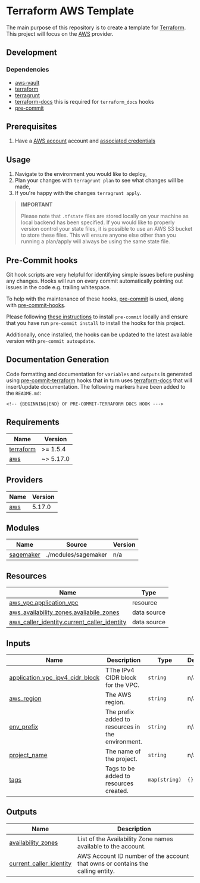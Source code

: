 # Terraform AWS Template

The main purpose of this repository is to create a template for [Terraform](https://www.terraform.io/). This project will focus on the [AWS](https://registry.terraform.io/providers/hashicorp/aws/latest) provider.

## Development

### Dependencies

- [aws-vault](https://github.com/99designs/aws-vault)
- [terraform](https://www.terraform.io/)
- [terragrunt](https://terragrunt.gruntwork.io/)
- [terraform-docs](https://terraform-docs.io/) this is required for `terraform_docs` hooks
- [pre-commit](https://pre-commit.com/)

## Prerequisites

1. Have a [AWS account](https://aws.amazon.com/free) account and [associated credentials](https://docs.aws.amazon.com/general/latest/gr/aws-sec-cred-types.html)

## Usage

1. Navigate to the environment you would like to deploy,
2. Plan your changes with `terragrunt plan` to see what changes will be made,
3. If you're happy with the changes `terragrunt apply`.

> **IMPORTANT**
> 
> Please note that `.tfstate` files are stored locally on your machine as local backend has been specified. If you would like to properly version control your state files, it is possible to use an AWS S3 bucket to store these files. 
> This will ensure anyone else other than you running a plan/apply will always be using the same state file.
> 

## Pre-Commit hooks

Git hook scripts are very helpful for identifying simple issues before pushing any changes. Hooks will run on every commit automatically pointing out issues in the code e.g. trailing whitespace.

To help with the maintenance of these hooks, [pre-commit](https://pre-commit.com/) is used, along with [pre-commit-hooks](https://pre-commit.com/#install).

Please following [these instructions](https://pre-commit.com/#install) to install `pre-commit` locally and ensure that you have run `pre-commit install` to install the hooks for this project.

Additionally, once installed, the hooks can be updated to the latest available version with `pre-commit autoupdate`.

## Documentation Generation

Code formatting and documentation for `variables` and `outputs` is generated using [pre-commit-terraform](https://github.com/antonbabenko/pre-commit-terraform/releases) hooks that in turn uses [terraform-docs](https://github.com/terraform-docs/terraform-docs) that will insert/update documentation. The following markers have been added to the `README.md`:
```
<!-- {BEGINNING|END} OF PRE-COMMIT-TERRAFORM DOCS HOOK --->
```

<!-- BEGINNING OF PRE-COMMIT-TERRAFORM DOCS HOOK --->
## Requirements

| Name | Version |
|------|---------|
| <a name="requirement_terraform"></a> [terraform](#requirement\_terraform) | >= 1.5.4 |
| <a name="requirement_aws"></a> [aws](#requirement\_aws) | ~> 5.17.0 |

## Providers

| Name | Version |
|------|---------|
| <a name="provider_aws"></a> [aws](#provider\_aws) | 5.17.0 |

## Modules

| Name | Source | Version |
|------|--------|---------|
| <a name="module_sagemaker"></a> [sagemaker](#module\_sagemaker) | ./modules/sagemaker | n/a |

## Resources

| Name | Type |
|------|------|
| [aws_vpc.application_vpc](https://registry.terraform.io/providers/hashicorp/aws/latest/docs/resources/vpc) | resource |
| [aws_availability_zones.avaliabile_zones](https://registry.terraform.io/providers/hashicorp/aws/latest/docs/data-sources/availability_zones) | data source |
| [aws_caller_identity.current_caller_identity](https://registry.terraform.io/providers/hashicorp/aws/latest/docs/data-sources/caller_identity) | data source |

## Inputs

| Name | Description | Type | Default | Required |
|------|-------------|------|---------|:--------:|
| <a name="input_application_vpc_ipv4_cidr_block"></a> [application\_vpc\_ipv4\_cidr\_block](#input\_application\_vpc\_ipv4\_cidr\_block) | TThe IPv4 CIDR block for the VPC. | `string` | n/a | yes |
| <a name="input_aws_region"></a> [aws\_region](#input\_aws\_region) | The AWS region. | `string` | n/a | yes |
| <a name="input_env_prefix"></a> [env\_prefix](#input\_env\_prefix) | The prefix added to resources in the environment. | `string` | n/a | yes |
| <a name="input_project_name"></a> [project\_name](#input\_project\_name) | The name of the project. | `string` | n/a | yes |
| <a name="input_tags"></a> [tags](#input\_tags) | Tags to be added to resources created. | `map(string)` | `{}` | no |

## Outputs

| Name | Description |
|------|-------------|
| <a name="output_availability_zones"></a> [availability\_zones](#output\_availability\_zones) | List of the Availability Zone names available to the account. |
| <a name="output_current_caller_identity"></a> [current\_caller\_identity](#output\_current\_caller\_identity) | AWS Account ID number of the account that owns or contains the <br>calling entity. |
<!-- END OF PRE-COMMIT-TERRAFORM DOCS HOOK --->

